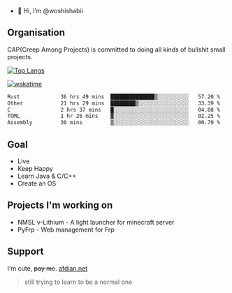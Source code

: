 - 👋 Hi, I’m @woshishabii

## Organisation

CAP(Creep Among Projects) is committed to doing all kinds of bullshit small projects.

[![Top Langs](https://github-readme-stats.vercel.app/api/top-langs/?username=woshishabii&layout=compact)](https://github.com/anuraghazra/github-readme-stats)

[![wakatime](https://wakatime.com/badge/user/34d02784-acc1-4a16-82d7-33fdb53c4ed6.svg)](https://wakatime.com/@34d02784-acc1-4a16-82d7-33fdb53c4ed6)


<!--START_SECTION:waka-->

```txt
Rust             36 hrs 49 mins  ██████████████▒░░░░░░░░░░   57.20 %
Other            21 hrs 29 mins  ████████▒░░░░░░░░░░░░░░░░   33.39 %
C                2 hrs 37 mins   █░░░░░░░░░░░░░░░░░░░░░░░░   04.08 %
TOML             1 hr 26 mins    ▓░░░░░░░░░░░░░░░░░░░░░░░░   02.25 %
Assembly         30 mins         ▒░░░░░░░░░░░░░░░░░░░░░░░░   00.79 %
```

<!--END_SECTION:waka-->

## Goal
- Live
- Keep Happy
- Learn Java & C/C++
- Create an OS

## Projects I'm working on

- NMSL v-Lithium - A light launcher for minecraft server
- PyFrp - Web management for Frp


## Support
I'm cute, ~~pay me~~.
[afdian.net](https://afdian.net/a/woshishabi)

> still trying to learn to be a normal one

<!---
woshishabii/woshishabii is a ✨ special ✨ repository because its `README.md` (this file) appears on your GitHub profile.
You can click the Preview link to take a look at your changes.
--->
